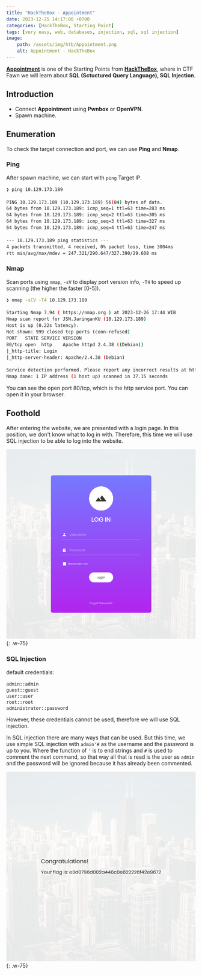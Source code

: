 ```yaml
---
title: "HackTheBox - Appointment"
date: 2023-12-25 14:17:00 +0700
categories: [HackTheBox, Starting Point]
tags: [very easy, web, databases, injection, sql, sql injection]
image:
    path: /assets/img/htb/Appointment.png
    alt: Appointment - HackTheBox
---
```


[**Appointment**](https://app.hackthebox.com/starting-point) is one of the Starting Points from [**HackTheBox**](https://app.hackthebox.com/), where in CTF Fawn we will learn about **SQL (Sctuctured Query Language), SQL Injection**.

## Introduction

- Connect **Appointment** using **Pwnbox** or **OpenVPN**.
- Spawn machine.

## Enumeration

To check the target connection and port, we can use **Ping** and **Nmap**.

### Ping

After spawn machine, we can start with `ping` Target IP.

```bash
❯ ping 10.129.173.189

PING 10.129.173.189 (10.129.173.189) 56(84) bytes of data.
64 bytes from 10.129.173.189: icmp_seq=1 ttl=63 time=283 ms
64 bytes from 10.129.173.189: icmp_seq=2 ttl=63 time=305 ms
64 bytes from 10.129.173.189: icmp_seq=3 ttl=63 time=327 ms
64 bytes from 10.129.173.189: icmp_seq=4 ttl=63 time=247 ms

--- 10.129.173.189 ping statistics ---
4 packets transmitted, 4 received, 0% packet loss, time 3004ms
rtt min/avg/max/mdev = 247.321/290.647/327.390/29.608 ms
```

### Nmap 

Scan ports using `nmap`, `-sV` to display port version info, `-T4` to speed up scanning (the higher the faster [0-5]).

```bash
❯ nmap -sCV -T4 10.129.173.189

Starting Nmap 7.94 ( https://nmap.org ) at 2023-12-26 17:44 WIB
Nmap scan report for JSN.JaringanKU (10.129.173.189)
Host is up (0.22s latency).
Not shown: 999 closed tcp ports (conn-refused)
PORT   STATE SERVICE VERSION
80/tcp open  http    Apache httpd 2.4.38 ((Debian))
|_http-title: Login
|_http-server-header: Apache/2.4.38 (Debian)

Service detection performed. Please report any incorrect results at https://nmap.org/submit/ .
Nmap done: 1 IP address (1 host up) scanned in 37.15 seconds
```

You can see the open port 80/tcp, which is the http service port. You can open it in your browser.

## Foothold

After entering the website, we are presented with a login page. In this position, we don't know what to log in with. Therefore, this time we will use SQL injection to be able to log into the website.

![Desktop View](/assets/img/htb/include/Appointment-1.png){: .w-75}

### SQL Injection

default credentials:

```
admin::admin
guest::guest
user::user
root::root
administrator::password
```

However, these credentials cannot be used, therefore we will use SQL injection.

In SQL injection there are many ways that can be used. But this time, we use simple SQL injection with `admin'#` as the username and the password is up to you. Where the function of `'` is to end strings and `#` is used to comment the next command, so that way all that is read is the user as `admin` and the password will be ignored because it has already been commented.

![Desktop View](/assets/img/htb/include/Appointment-2.png){: .w-75}